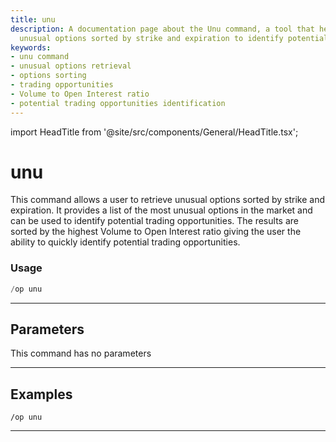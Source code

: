 ```yaml
---
title: unu
description: A documentation page about the Unu command, a tool that helps users retrieve
  unusual options sorted by strike and expiration to identify potential trading opportunities.
keywords:
- unu command
- unusual options retrieval
- options sorting
- trading opportunities
- Volume to Open Interest ratio
- potential trading opportunities identification
---
```


import HeadTitle from '@site/src/components/General/HeadTitle.tsx';

<HeadTitle title="unu - Options - Discord - Reference | OpenBB Bot Docs" />

# unu

This command allows a user to retrieve unusual options sorted by strike and expiration. It provides a list of the most unusual options in the market and can be used to identify potential trading opportunities. The results are sorted by the highest Volume to Open Interest ratio giving the user the ability to quickly identify potential trading opportunities.

### Usage

```python wordwrap
/op unu
```

---

## Parameters

This command has no parameters



---

## Examples

```
/op unu
```

---
